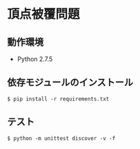 # 頂点被覆問題 #

## 動作環境 ##

* Python 2.7.5

## 依存モジュールのインストール ##

    $ pip install -r requirements.txt

## テスト ##

    $ python -m unittest discover -v -f
